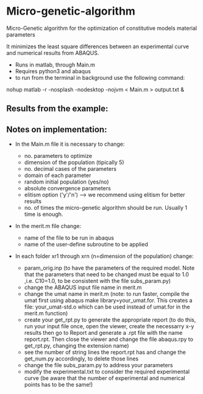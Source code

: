 # Micro-genetic-algorithm

Micro-Genetic algorithm for the optimization of constitutive models material parameters

It minimizes the least square differences between an experimental curve
and numerical results from ABAQUS.

- Runs in matlab, through Main.m
- Requires python3 and abaqus
- to run from the terminal in background use the following command:

 nohup matlab -r -nosplash -nodesktop -nojvm < Main.m > output.txt &



## **Results from the example:**


## **Notes on implementation:**

- In the Main.m file it is necessary to change:
    - no. parameters to optimize
    - dimension of the population (tipically 5)
    - no. decimal cases of the parameters
    - domain of each parameter
    - random initial population (yes/no)
    - absolute convergence parameters
    - elitism option ('y'/'n') --> we recommend using elitism for better results
    - no. of times the micro-genetic algorithm should be run. Usually 1 time is enough.

- In the merit.m file change:
    - name of the file to be run in abaqus
    - name of the user-define subroutine to be applied

- In each folder xr1 through xrn (n=dimension of the population) change:
    - param_orig.inp (to have the parameters of the required model. Note that
       the parameters that need to be changed must be equal to 1.0 ,i.e. C10=1.0, to be consistent
       with the file subs_param.py)
    - change the ABAQUS input file name in merit.m
    - change the umat name in merit.m (note: to run faster, compile the umat first using abaqus make library=your_umat.for. This creates a file: your_umat-std.o which can be used instead of umat.for in the merit.m function)
    - create your get_rpt.py to generate the appropriate report (to do this, run your input file once,
      open the viewer, create the necessarry x-y results then go to Report and generate a .rpt file with
      the name report.rpt. Then close the viewer and change the file abaqus.rpy to get_rpt.py, changing
      the extension name)
    - see the number of string lines the report.rpt has and change the get_num.py accordingly, to delete those lines
    - change the file subs_param.py to address your parameters
    - modify the experimental.txt to consider the required experimental curve (be aware that the number of
    experimental and numerical points has to be the same!)